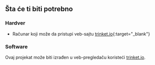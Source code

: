## Šta će ti biti potrebno

### Hardver

+ Računar koji može da pristupi veb-sajtu [trinket.io](https://trinket.io){:target="_blank"}

### Software

Ovaj projekat može biti izrađen u veb-pregledaču koristeći [trinket.io](https://trinket.io).